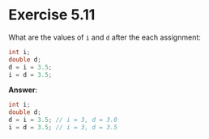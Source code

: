# Exercise 5.11

What are the values of `i` and `d` after the each assignment:

```cpp
int i;
double d;
d = i = 3.5;
i = d = 3.5;
```

**Answer**:

```cpp
int i;
double d;
d = i = 3.5; // i = 3, d = 3.0
i = d = 3.5; // i = 3, d = 3.5
```